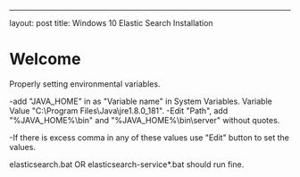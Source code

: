 ---

layout: post
title: Windows 10 Elastic Search Installation


# Welcome

Properly setting environmental variables.

-add "JAVA_HOME" in as "Variable name" in System Variables. Variable Value "C:\Program Files\Java\jre1.8.0_181". -Edit "Path", add "%JAVA_HOME%\bin" and "%JAVA_HOME%\bin\server" without quotes. 


-If there is excess comma in any of these values use "Edit" button to set the values.

elasticsearch.bat OR elasticsearch-service*.bat should run fine.
